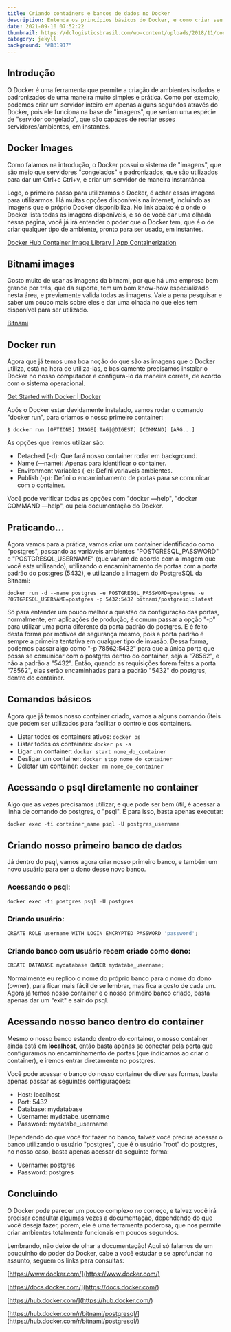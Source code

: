 ```yaml
---
title: Criando containers e bancos de dados no Docker
description: Entenda os princípios básicos do Docker, e como criar seu primeiro container
date: 2021-09-10 07:52:22
thumbnail: https://dclogisticsbrasil.com/wp-content/uploads/2018/11/container-qual-usar.jpg
category: jekyll
background: "#B31917"
---
```

## Introdução

O Docker é uma ferramenta que permite a criação de ambientes isolados e padronizados de uma maneira muito simples e prática. Como por exemplo, podemos criar um servidor inteiro em apenas alguns segundos através do Docker, pois ele funciona na base de "imagens", que seriam uma espécie de "servidor congelado", que são capazes de recriar esses servidores/ambientes, em instantes.

## Docker Images

Como falamos na introdução, o Docker possui o sistema de "imagens", que são meio que servidores "congelados" e padronizados, que são utilizados para dar um Ctrl+c Ctrl+v, e criar um servidor de maneira instantânea.

Logo, o primeiro passo para utilizarmos o Docker, é achar essas imagens para utilizarmos. Há muitas opções disponíveis na internet, incluindo as imagens que o próprio Docker disponibiliza. No link abaixo é o onde o Docker lista todas as imagens disponíveis, e só de você dar uma olhada nessa pagina, você já irá entender o poder que o Docker tem, que é o de criar qualquer tipo de ambiente, pronto para ser usado, em instantes.

[Docker Hub Container Image Library | App Containerization](https://hub.docker.com/)

## Bitnami images

Gosto muito de usar as imagens da bitnami, por que há uma empresa bem grande por trás, que da suporte, tem um bom know-how especializado nesta área, e previamente valida todas as imagens. Vale a pena pesquisar e saber um pouco mais sobre eles e dar uma olhada no que eles tem disponível para ser utilizado.

[Bitnami](https://bitnami.com/)

## Docker run

Agora que já temos uma boa noção do que são as imagens que o Docker utiliza, está na hora de utiliza-las, e basicamente precisamos instalar o Docker no nosso computador e configura-lo da maneira correta, de acordo com o sistema operacional.

[Get Started with Docker | Docker](https://www.docker.com/get-started)

Após o Docker estar devidamente instalado, vamos rodar o comando "docker run", para criamos o nosso primeiro container:

```tsx
$ docker run [OPTIONS] IMAGE[:TAG|@DIGEST] [COMMAND] [ARG...]
```

As opções que iremos utilizar são:

- Detached (-d): Que fará nosso container rodar em background.
- Name (—name): Apenas para identificar o container.
- Environment variables (-e): Defini variaveis ambientes.
- Publish (-p): Defini o encaminhamento de portas para se comunicar com o container.

Você pode verificar todas as opções com "docker —help", "docker COMMAND —help", ou pela documentação do Docker.

## Praticando...

Agora vamos para a prática, vamos criar um container identificado como "postgres", passando as variáveis ambientes "POSTGRESQL_PASSWORD" e "POSTGRESQL_USERNAME" (que variam de acordo com a imagem que você esta utilizando), utilizando o encaminhamento de portas com a porta padrão do postgres (5432), e utilizando a imagem do PostgreSQL da Bitnami:

```tsx
docker run -d --name postgres -e POSTGRESQL_PASSWORD=postgres -e POSTGRESQL_USERNAME=postgres -p 5432:5432 bitnami/postgresql:latest
```

Só para entender um pouco melhor a questão da configuração das portas, normalmente, em aplicações de produção, é comum passar a opção "-p" para utilizar uma porta diferente da porta padrão do postgres. E é feito desta forma por motivos de segurança mesmo, pois a porta padrão é sempre a primeira tentativa em qualquer tipo de invasão. Dessa forma, podemos passar algo como "-p 78562:5432" para que a única porta que possa se comunicar com o postgres dentro do container, seja a "78562", e não a padrão a "5432". Então, quando as requisições forem feitas a porta "78562", elas serão encaminhadas para a padrão "5432" do postgres, dentro do container.

## Comandos básicos

Agora que já temos nosso container criado, vamos a alguns comando úteis que podem ser utilizados para facilitar o controle dos containers.

- Listar todos os containers ativos: `docker ps`
- Listar todos os containers: `docker ps -a`
- Ligar um container: `docker start nome_do_container`
- Desligar um container: `docker stop nome_do_container`
- Deletar um container: `docker rm nome_do_container`

## Acessando o psql diretamente no container

Algo que as vezes precisamos utilizar, e que pode ser bem útil, é acessar a linha de comando do postgres, o "psql". E para isso, basta apenas executar:

```jsx
docker exec -ti container_name psql -U postgres_username
```

## Criando nosso primeiro banco de dados

Já dentro do psql, vamos agora criar nosso primeiro banco, e também um novo usuário para ser o dono desse novo banco.

### Acessando o psql:

```jsx
docker exec -ti postgres psql -U postgres
```

### Criando usuário:

```jsx
CREATE ROLE username WITH LOGIN ENCRYPTED PASSWORD 'password';
```

### Criando banco com usuário recem criado como dono:

```jsx
CREATE DATABASE mydatabase OWNER mydatabe_username;
```

Normalmente eu replico o nome do próprio banco para o nome do dono (owner), para ficar mais fácil de se lembrar, mas fica a gosto de cada um. Agora já temos nosso container e o nosso primeiro banco criado, basta apenas dar um "exit" e sair do psql.

## Acessando nosso banco dentro do container

Mesmo o nosso banco estando dentro do container, o nosso container ainda está em **localhost**, então basta apenas se conectar pela porta que configuramos no encaminhamento de portas (que indicamos ao criar o container), e iremos entrar diretamente no postgres.

Você pode acessar o banco do nosso container de diversas formas, basta apenas passar as seguintes configurações:

- Host: localhost
- Port: 5432
- Database: mydatabase
- Username: mydatabe_username
- Password: mydatabe_username

Dependendo do que você for fazer no banco, talvez você precise acessar o banco utilizando o usuário "postgres", que é o usuário "root" do postgres, no nosso caso, basta apenas acessar da seguinte forma:

- Username: postgres
- Password: postgres

## Concluindo

O Docker pode parecer um pouco complexo no começo, e talvez você irá precisar consultar algumas vezes a documentação, dependendo do que você deseja fazer, porem, ele é uma ferramenta poderosa, que nos permite criar ambientes totalmente funcionais em poucos segundos. 

Lembrando, não deixe de olhar a documentação! Aqui só falamos de um pouquinho do poder do Docker, cabe a você estudar e se aprofundar no assunto, seguem os links para consultas:

[https://www.docker.com/](https://www.docker.com/)

[https://docs.docker.com/](https://docs.docker.com/)

[https://hub.docker.com/](https://hub.docker.com/)

[https://hub.docker.com/r/bitnami/postgresql/](https://hub.docker.com/r/bitnami/postgresql/)